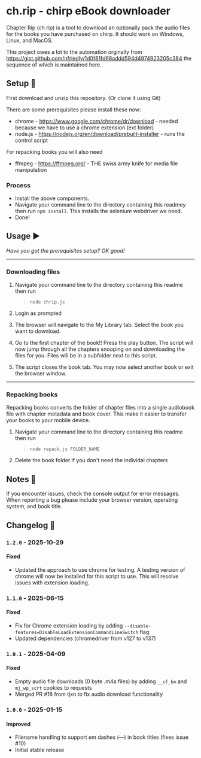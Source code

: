 # ch.rip - chirp eBook downloader

Chapter Rip (ch.rip) is a tool to download an optionally pack the audio files for the books you have purchased on chirp. It should work on Windows, Linux, and MacOS.

This project owes a lot to the automation orginally from https://gist.github.com/nfriedly/1d0f81fd68addd594d4974923205c384 the sequence of which is maintained here.

## Setup 🚀

First download and unzip this repository. (Or clone it using Git)

There are some prerequisites please install these now:
* chrome - https://www.google.com/chrome/dr/download - needed because we have to use a chrome extension (ext folder)
* node.js - https://nodejs.org/en/download/prebuilt-installer - runs the control script

For repacking books you will also need
* ffmpeg - https://ffmpeg.org/ - THE swiss army knife for media file manipulation

### Process
* Install the above components.
* Navigate your command line to the directory containing this readmey then run `npm install`. This installs the selenium webdriver we need.
* Done!

## Usage ▶️
 *Have you got the prerequisites setup? OK good!*

----
### Downloading files
1. Navigate your command line to the directory containing this readme then run
   > `node chrip.js`

2. Login as prompted
3. The browser will navigate to the My Library tab. Select the book you want to download.
4. Go to the first chapter of the book!! Press the play button. The script will now jump through all the chapters snooping on and downloading the files for you.
Files will be in a subfolder next to this script.
5. The script closes the book tab. You may now select another book or exit the browser window.

----
### Repacking books
Repacking books converts the folder of chapter files into a single audiobook file with chapter metadata and book cover. This make it easier to transfer your books to your mobile device.

1. Navigate your command line to the directory containing this readme then run
   > `node repack.js FOLDER_NAME`
2. Delete the book folder if you don't need the individal chapters

## Notes 📝
If you encounter issues, check the console output for error messages. When reporting a bug please include your browser version, operating system, and book title.

## Changelog 📜

### `1.2.0` - 2025-10-29
#### Fixed
- Updated the approach to use chrome for testing. A testing version of chrome will now be installed for this script to use. This will resolve issues with extension loading.

### `1.1.0` - 2025-06-15
#### Fixed
- Fix for Chrome extension loading by adding `--disable-features=DisableLoadExtensionCommandLineSwitch` flag
- Updated dependencies (chromedriver from v127 to v137)

### `1.0.1` - 2025-04-09
#### Fixed
- Empty audio file downloads (0 byte .m4a files) by adding `__cf_bm` and `mj_wp_scrt` cookies to requests
- Merged PR #18 from tjxn to fix audio download functionality

### `1.0.0` - 2025-01-15
#### Improved
- Filename handling to support em dashes (—) in book titles (fixes issue #10)
- Initial stable release
